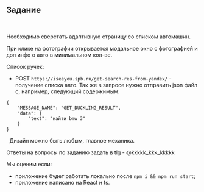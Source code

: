 ## Задание
​

Необходимо сверстать адаптивную страницу со списком автомашин.
​

При клике на фотографии открывается модальное окно с фотографией и доп инфо о авто в минимальном кол-ве. 
​

Список ручек:
* POST `https://iseeyou.spb.ru/get-search-res-from-yandex/` - получение списка авто. 
Так же в запросе нужно отправить json файл c, например, следующий содержимым:
```
{
    "MESSAGE_NAME": "GET_DUCKLING_RESULT", 
    "data": {
        "text": "найти bmw 3"
    }
}
```

​
​ Дизайн можно быть любым, главное механика.
​

Ответы на вопросы по заданию задать в tlg - @kkkkk_kkk_kkkkk
​

Мы оценим если:
- приложение будет работать локально после `npm i && npm run start`;
- приложение написано на React и ts.
